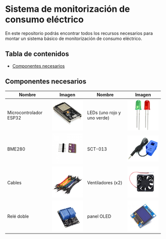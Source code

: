 # Sistema de monitorización de consumo eléctrico 

En este repositorio podrás encontrar todos los recursos necesarios para montar un sistema básico de monitorización de consumo eléctrico.

## Tabla de contenidos

- [Componentes necesarios](#componentes-necesarios)

## Componentes necesarios

| Nombre | Imagen | Nombre | Imagen |
| ------ | ------ | ------ | ------ |
| Microcontrolador ESP32 | <img src="/images/esp32.jpg" width="200"> | LEDs (uno rojo y uno verde) | <img src="/images/leds.jpg" width="200"> |
| BME280 | <img src="/images/bme280.jpg" width="200"> | SCT-013 | <img src="/images/sct-013.jpg" width="200"> |
| Cables | <img src="/images/cables.jpg" width="200"> | Ventiladores (x2) | <img src="/images/fans.jpg" width="200"> |  
| Relé doble | <img src="/images/doubleRelay.jpg" width="200"> | panel OLED | <img src="/images/oledPanel.jpeg" width="200">
